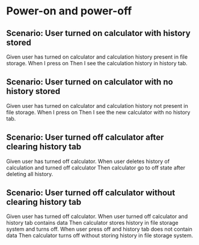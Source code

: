 # Power-on and power-off

## Scenario: User turned on calculator with history stored
  
  Given user has turned on calculator and calculation history present in file storage.
  When I press on
  Then I see the calculation history in history tab.
  
## Scenario: User turned on calculator with no history stored
  
  Given user has turned on calculator and calculation history not present in file
  storage.
  When I press on
  Then I see the new calculator with no history tab.
  
## Scenario: User turned off calculator after clearing history tab
  
  Given user has turned off calculator.
  When user deletes history of calculation and turned off calculator
  Then calculator go to off state after deleting all history.
  
## Scenario: User turned off calculator without clearing history tab
  
  Given user has turned off calculator.
  When user turned off calculator and history tab contains data
  Then calculator stores history in file storage system and turns off.
  When user press off and history tab does not contain data
  Then calculator turns off without storing history in file storage system.
